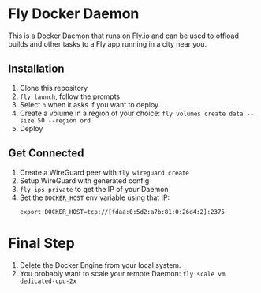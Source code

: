 # Fly Docker Daemon

This is a Docker Daemon that runs on Fly.io and can be used to offload  builds and other tasks to a Fly app running in a city near you.

## Installation

1. Clone this repository
1. `fly launch`, follow the prompts
1. Select `n` when it asks if you want to deploy
1. Create a volume in a region of your choice: `fly volumes create data --size 50 --region ord`
1. Deploy

## Get Connected

1. Create a WireGuard peer with `fly wireguard create`
1. Setup WireGuard with generated config
1. `fly ips private` to get the IP of your Daemon
1. Set the `DOCKER_HOST` env variable using that IP:
    ```
    export DOCKER_HOST=tcp://[fdaa:0:5d2:a7b:81:0:26d4:2]:2375
    ```

# Final Step

1. Delete the Docker Engine from your local system.
1. You probably want to scale your remote Daemon: `fly scale vm dedicated-cpu-2x`